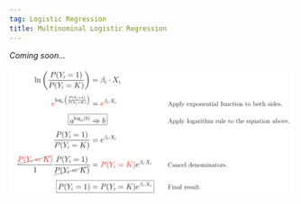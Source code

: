 ```yaml
---
tag: Logistic Regression
title: Multinominal Logistic Regression
---
```


*Coming soon...*

<img src="https://raw.githubusercontent.com/s-lasch/s-lasch.github.io/main/_posts/Multinominal%20Logistic%20Regression/image_2023-05-09_022704867.png"
     alt="Equation."
     style="float: left; margin-right: 10px;" />
